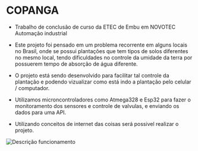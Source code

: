 # COPANGA

- Trabalho de conclusão de curso da ETEC de Embu em NOVOTEC Automação industrial

- Este projeto foi pensado em um problema recorrente em alguns locais no Brasil, onde se possui plantações que tem tipos de solos diferentes no mesmo local, tendo dificuldades no controle da umidade da terra por possuerem tempo de absorção de água diferente.

- O projeto está sendo desenvolvido para facilitar tal controle da plantação e podendo vizualizar como está indo a plantação pelo celular / computador.

- Utilizamos microncontroladores como Atmega328 e Esp32 para fazer o monitoramento dos sensores e controle de valvulas, e enviando os dados para uma API.

- Utilizando conceitos de internet das coisas será possivel realizar o projeto.


![Descrição funcionamento](https://user-images.githubusercontent.com/97262778/175794338-6a2ab9a6-9dcf-4d0e-b464-4de30e5a7816.png)
